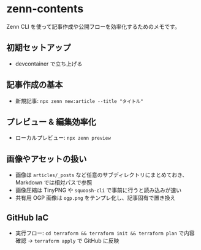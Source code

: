 # zenn-contents

Zenn CLI を使って記事作成や公開フローを効率化するためのメモです。

## 初期セットアップ

- devcontainer で立ち上げる

## 記事作成の基本

- 新規記事: `npx zenn new:article --title "タイトル"`

## プレビュー & 編集効率化

- ローカルプレビュー: `npx zenn preview`

## 画像やアセットの扱い

- 画像は `articles/_posts` など任意のサブディレクトリにまとめておき、Markdown では相対パスで参照
- 画像圧縮は TinyPNG や `squoosh-cli` で事前に行うと読み込みが速い
- 共有用 OGP 画像は `ogp.png` をテンプレ化し、記事固有で置き換え

## GitHub IaC

- 実行フロー: `cd terraform && terraform init && terraform plan` で内容確認 → `terraform apply` で GitHub に反映
